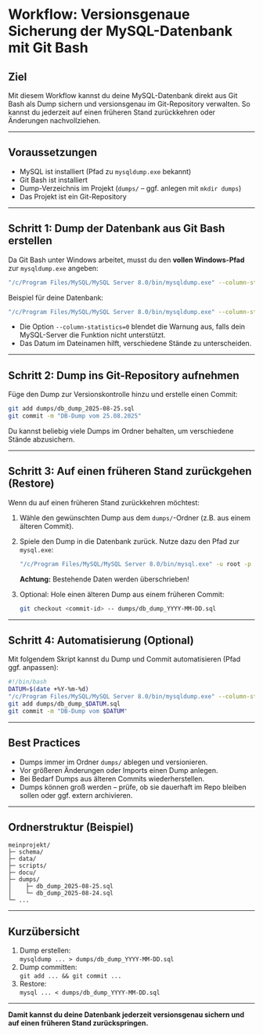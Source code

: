 # Workflow: Versionsgenaue Sicherung der MySQL-Datenbank mit Git Bash

## Ziel
Mit diesem Workflow kannst du deine MySQL-Datenbank direkt aus Git Bash als Dump sichern und versionsgenau im Git-Repository verwalten. So kannst du jederzeit auf einen früheren Stand zurückkehren oder Änderungen nachvollziehen.

---

## Voraussetzungen
- MySQL ist installiert (Pfad zu `mysqldump.exe` bekannt)
- Git Bash ist installiert
- Dump-Verzeichnis im Projekt (`dumps/` – ggf. anlegen mit `mkdir dumps`)
- Das Projekt ist ein Git-Repository

---

## Schritt 1: Dump der Datenbank aus Git Bash erstellen

Da Git Bash unter Windows arbeitet, musst du den **vollen Windows-Pfad** zur `mysqldump.exe` angeben:

```bash
"/c/Program Files/MySQL/MySQL Server 8.0/bin/mysqldump.exe" --column-statistics=0 -u <Benutzername> -p <Datenbankname> > dumps/db_dump_$(date +%Y-%m-%d).sql
```
Beispiel für deine Datenbank:
```bash
"/c/Program Files/MySQL/MySQL Server 8.0/bin/mysqldump.exe" --column-statistics=0 -u root -p AnleitungDB03 > dumps/db_dump_$(date +%Y-%m-%d).sql
```
- Die Option `--column-statistics=0` blendet die Warnung aus, falls dein MySQL-Server die Funktion nicht unterstützt.
- Das Datum im Dateinamen hilft, verschiedene Stände zu unterscheiden.

---

## Schritt 2: Dump ins Git-Repository aufnehmen

Füge den Dump zur Versionskontrolle hinzu und erstelle einen Commit:

```bash
git add dumps/db_dump_2025-08-25.sql
git commit -m "DB-Dump vom 25.08.2025"
```
Du kannst beliebig viele Dumps im Ordner behalten, um verschiedene Stände abzusichern.

---

## Schritt 3: Auf einen früheren Stand zurückgehen (Restore)

Wenn du auf einen früheren Stand zurückkehren möchtest:

1. Wähle den gewünschten Dump aus dem `dumps/`-Ordner (z.B. aus einem älteren Commit).
2. Spiele den Dump in die Datenbank zurück. Nutze dazu den Pfad zur `mysql.exe`:

    ```bash
    "/c/Program Files/MySQL/MySQL Server 8.0/bin/mysql.exe" -u root -p AnleitungDB03 < dumps/db_dump_2025-08-25.sql
    ```
   **Achtung:** Bestehende Daten werden überschrieben!

3. Optional: Hole einen älteren Dump aus einem früheren Commit:
    ```bash
    git checkout <commit-id> -- dumps/db_dump_YYYY-MM-DD.sql
    ```

---

## Schritt 4: Automatisierung (Optional)

Mit folgendem Skript kannst du Dump und Commit automatisieren (Pfad ggf. anpassen):

```bash
#!/bin/bash
DATUM=$(date +%Y-%m-%d)
"/c/Program Files/MySQL/MySQL Server 8.0/bin/mysqldump.exe" --column-statistics=0 -u root -p AnleitungDB03 > dumps/db_dump_$DATUM.sql
git add dumps/db_dump_$DATUM.sql
git commit -m "DB-Dump vom $DATUM"
```

---

## Best Practices

- Dumps immer im Ordner `dumps/` ablegen und versionieren.
- Vor größeren Änderungen oder Imports einen Dump anlegen.
- Bei Bedarf Dumps aus älteren Commits wiederherstellen.
- Dumps können groß werden – prüfe, ob sie dauerhaft im Repo bleiben sollen oder ggf. extern archivieren.

---

## Ordnerstruktur (Beispiel)

```
meinprojekt/
├─ schema/
├─ data/
├─ scripts/
├─ docu/
├─ dumps/
│    ├─ db_dump_2025-08-25.sql
│    └─ db_dump_2025-08-24.sql
└─ ...
```

---

## Kurzübersicht

1. Dump erstellen:  
   `mysqldump ... > dumps/db_dump_YYYY-MM-DD.sql`
2. Dump committen:  
   `git add ... && git commit ...`
3. Restore:  
   `mysql ... < dumps/db_dump_YYYY-MM-DD.sql`

---

**Damit kannst du deine Datenbank jederzeit versionsgenau sichern und auf einen früheren Stand zurückspringen.**